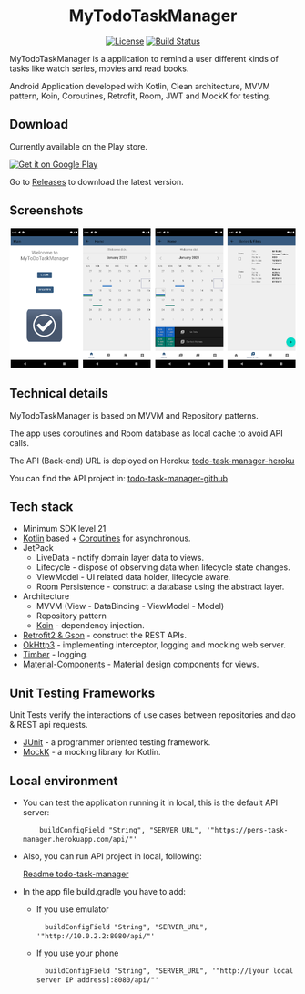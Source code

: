 <h1 align="center">MyTodoTaskManager</h1>

<p align="center">
  <a href="https://opensource.org/licenses/Apache-2.0"><img alt="License" src="https://img.shields.io/badge/License-Apache%202.0-blue.svg"/></a>
  <a href="https://github.com/Steampunk1453/todo-task-manager-android/actions"><img alt="Build Status" src="https://github.com/Steampunk1453/todo-task-manager-android/workflows/MyToDoTaskManager%20Pull%20Request%20&%20Master%20CI/badge.svg"/></a> 
</p>

<p align="center">

MyTodoTaskManager is a application to remind a user different kinds of tasks like watch series, movies and read books.

Android Application developed with Kotlin, Clean architecture, MVVM pattern, Koin, Coroutines, Retrofit, Room, JWT and MockK for testing.

</p>

## Download
Currently available on the Play store.

<a href='https://play.google.com/store/apps/details?id=org.task.manager'><img alt='Get it on Google Play' src='https://play.google.com/intl/en_us/badges/images/generic/en_badge_web_generic.png' height='80px'/></a>

Go to [Releases](https://github.com/Steampunk1453/todo-task-manager-android/releases) to download the latest version.

## Screenshots
![play](pictures/play.png)

## Technical details
MyTodoTaskManager is based on MVVM and Repository patterns.

The app uses coroutines and Room database as local cache to avoid API calls.

The API (Back-end) URL is deployed on Heroku: [todo-task-manager-heroku](https://pers-task-manager.herokuapp.com)

You can find the API project in: [todo-task-manager-github](https://github.com/Steampunk1453/todo-task-manager)

## Tech stack
- Minimum SDK level 21
- [Kotlin](https://kotlinlang.org/) based + [Coroutines](https://github.com/Kotlin/kotlinx.coroutines) for asynchronous.
- JetPack
  - LiveData - notify domain layer data to views.
  - Lifecycle - dispose of observing data when lifecycle state changes.
  - ViewModel - UI related data holder, lifecycle aware.
  - Room Persistence - construct a database using the abstract layer.
- Architecture
  - MVVM (View - DataBinding - ViewModel - Model)
  - Repository pattern
  - [Koin](https://github.com/InsertKoinIO/koin) - dependency injection.
- [Retrofit2 & Gson](https://github.com/square/retrofit) - construct the REST APIs.
- [OkHttp3](https://github.com/square/okhttp) - implementing interceptor, logging and mocking web server.
- [Timber](https://github.com/JakeWharton/timber) - logging.
- [Material-Components](https://github.com/material-components/material-components-android) - Material design components for views.

## Unit Testing Frameworks
Unit Tests verify the interactions of use cases between repositories and dao & REST api requests.
- [JUnit](https://github.com/junit-team/junit5) - a programmer oriented testing framework.
- [MockK](https://github.com/mockk/mockkn) - a mocking library for Kotlin.

## Local environment
- You can test the application running it in local, this is the default API server:

          buildConfigField "String", "SERVER_URL", '"https://pers-task-manager.herokuapp.com/api/"'

- Also, you can run API project in local, following:

     [Readme todo-task-manager](https://github.com/Steampunk1453/todo-task-manager/blob/master/README.md#local-environment)

- In the app file build.gradle you have to add:

    - If you use emulator

            buildConfigField "String", "SERVER_URL", '"http://10.0.2.2:8080/api/"'

    - If you use your phone

            buildConfigField "String", "SERVER_URL", '"http://[your local server IP address]:8080/api/"'
 

